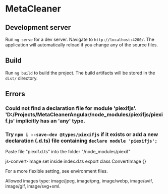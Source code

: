 # MetaCleaner

## Development server

Run `ng serve` for a dev server. Navigate to `http://localhost:4200/`. The application will automatically reload if you change any of the source files.

## Build

Run `ng build` to build the project. The build artifacts will be stored in the `dist/` directory.

## Errors

### Could not find a declaration file for module 'piexifjs'. 'D:/Projects/MetaCleanerAngular/node_modules/piexifjs/piexif.js' implicitly has an 'any' type.

### Try `npm i --save-dev @types/piexifjs` if it exists or add a new declaration (.d.ts) file containing `declare module 'piexifjs';`

Paste file "piexif.d.ts" into the folder "/node_modules/piexif"

js-convert-image set inside index.d.ts export class ConvertImage {}

For a more flexible setting, see environment files.

Allowed images type: image/jpeg, image/png, image/webp, image/avif, image/gif, image/svg+xml.
